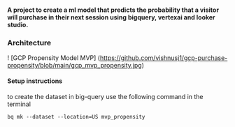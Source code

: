 #### A project to create a ml model that predicts the probability that a visitor will purchase in their next session using bigquery, vertexai and looker studio. 

### Architecture

! [GCP Propensity Model MVP] (https://github.com/vishnusj1/gcp-purchase-propensity/blob/main/gcp_mvp_propensity.jpg)

#### Setup instructions

to create the dataset in big-query use the following command in the terminal

`bq mk --dataset --location=US mvp_propensity`
